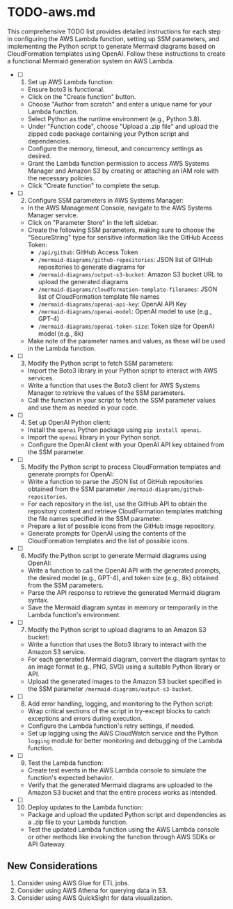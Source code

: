 # TODO-aws.md
This comprehensive TODO list provides detailed instructions for each step in configuring the AWS Lambda function, setting up SSM parameters, and implementing the Python script to generate Mermaid diagrams based on CloudFormation templates using OpenAI. Follow these instructions to create a functional Mermaid generation system on AWS Lambda.

- [ ] 1. Set up AWS Lambda function:
  - Ensure boto3 is functional.
  - Click on the "Create function" button.
  - Choose "Author from scratch" and enter a unique name for your Lambda function.
  - Select Python as the runtime environment (e.g., Python 3.8).
  - Under "Function code", choose "Upload a .zip file" and upload the zipped code package containing your Python script and dependencies.
  - Configure the memory, timeout, and concurrency settings as desired.
  - Grant the Lambda function permission to access AWS Systems Manager and Amazon S3 by creating or attaching an IAM role with the necessary policies.
  - Click "Create function" to complete the setup.

- [ ] 2. Configure SSM parameters in AWS Systems Manager:
  - In the AWS Management Console, navigate to the AWS Systems Manager service.
  - Click on "Parameter Store" in the left sidebar.
  - Create the following SSM parameters, making sure to choose the "SecureString" type for sensitive information like the GitHub Access Token:
    - `/api/github`: GitHub Access Token
    - `/mermaid-diagrams/github-repositories`: JSON list of GitHub repositories to generate diagrams for
    - `/mermaid-diagrams/output-s3-bucket`: Amazon S3 bucket URL to upload the generated diagrams
    - `/mermaid-diagrams/cloudformation-template-filenames`: JSON list of CloudFormation template file names
    - `/mermaid-diagrams/openai-api-key`: OpenAI API Key
    - `/mermaid-diagrams/openai-model`: OpenAI model to use (e.g., GPT-4)
    - `/mermaid-diagrams/openai-token-size`: Token size for OpenAI model (e.g., 8k)
  - Make note of the parameter names and values, as these will be used in the Lambda function.

- [ ] 3. Modify the Python script to fetch SSM parameters:
  - Import the Boto3 library in your Python script to interact with AWS services.
  - Write a function that uses the Boto3 client for AWS Systems Manager to retrieve the values of the SSM parameters.
  - Call the function in your script to fetch the SSM parameter values and use them as needed in your code.

- [ ] 4. Set up OpenAI Python client:
  - Install the `openai` Python package using `pip install openai`.
  - Import the `openai` library in your Python script.
  - Configure the OpenAI client with your OpenAI API key obtained from the SSM parameter.

- [ ] 5. Modify the Python script to process CloudFormation templates and generate prompts for OpenAI:
  - Write a function to parse the JSON list of GitHub repositories obtained from the SSM parameter `/mermaid-diagrams/github-repositories`.
  - For each repository in the list, use the GitHub API to obtain the repository content and retrieve CloudFormation templates matching the file names specified in the SSM parameter.
  - Prepare a list of possible icons from the GitHub image repository.
  - Generate prompts for OpenAI using the contents of the CloudFormation templates and the list of possible icons.

- [ ] 6. Modify the Python script to generate Mermaid diagrams using OpenAI:
  - Write a function to call the OpenAI API with the generated prompts, the desired model (e.g., GPT-4), and token size (e.g., 8k) obtained from the SSM parameters.
  - Parse the API response to retrieve the generated Mermaid diagram syntax.
  - Save the Mermaid diagram syntax in memory or temporarily in the Lambda function's environment.

- [ ] 7. Modify the Python script to upload diagrams to an Amazon S3 bucket:
  - Write a function that uses the Boto3 library to interact with the Amazon S3 service.
  - For each generated Mermaid diagram, convert the diagram syntax to an image format (e.g., PNG, SVG) using a suitable Python library or API.
  - Upload the generated images to the Amazon S3 bucket specified in the SSM parameter `/mermaid-diagrams/output-s3-bucket`.

- [ ] 8. Add error handling, logging, and monitoring to the Python script:
  - Wrap critical sections of the script in try-except blocks to catch exceptions and errors during execution.
  - Configure the Lambda function's retry settings, if needed.
  - Set up logging using the AWS CloudWatch service and the Python `logging` module for better monitoring and debugging of the Lambda function.

- [ ] 9. Test the Lambda function:
  - Create test events in the AWS Lambda console to simulate the function's expected behavior.
  - Verify that the generated Mermaid diagrams are uploaded to the Amazon S3 bucket and that the entire process works as intended.

- [ ] 10. Deploy updates to the Lambda function:
  - Package and upload the updated Python script and dependencies as a .zip file to your Lambda function.
  - Test the updated Lambda function using the AWS Lambda console or other methods like invoking the function through AWS SDKs or API Gateway.


## New Considerations
1. Consider using AWS Glue for ETL jobs.
2. Consider using AWS Athena for querying data in S3.
5. Consider using AWS QuickSight for data visualization.
